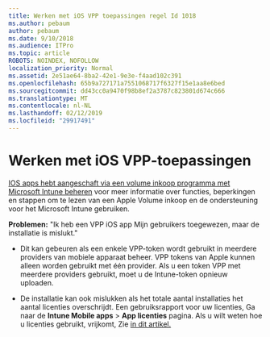 ```yaml
---
title: Werken met iOS VPP toepassingen regel Id 1018
ms.author: pebaum
author: pebaum
ms.date: 9/10/2018
ms.audience: ITPro
ms.topic: article
ROBOTS: NOINDEX, NOFOLLOW
localization_priority: Normal
ms.assetid: 2e51ae64-8ba2-42e1-9e3e-f4aad102c391
ms.openlocfilehash: 65b9a727171a7551068717f6327f15e1aa8e6bed
ms.sourcegitcommit: dd43cc0a9470f98b8ef2a3787c823801d674c666
ms.translationtype: MT
ms.contentlocale: nl-NL
ms.lasthandoff: 02/12/2019
ms.locfileid: "29917491"
---
```

# <a name="working-with-ios-vpp-applications"></a>Werken met iOS VPP-toepassingen

[IOS apps hebt aangeschaft via een volume inkoop programma met Microsoft Intune beheren](https://docs.microsoft.com/intune/vpp-apps-ios) voor meer informatie over functies, beperkingen en stappen om te lezen van een Apple Volume inkoop en de ondersteuning voor het Microsoft Intune gebruiken. 
  
 **Problemen:** "Ik heb een VPP iOS app Mijn gebruikers toegewezen, maar de installatie is mislukt." 
  
- Dit kan gebeuren als een enkele VPP-token wordt gebruikt in meerdere providers van mobiele apparaat beheer. VPP tokens van Apple kunnen alleen worden gebruikt met één provider. Als u een token VPP met meerdere providers gebruikt, moet u de Intune-token opnieuw uploaden.
    
- De installatie kan ook mislukken als het totale aantal installaties het aantal licenties overschrijdt. Een gebruiksrapport voor uw licenties, Ga naar de **Intune Mobile apps** \> **App licenties** pagina. Als u wilt weten hoe u licenties gebruikt, vrijkomt, Zie [in dit artikel.](https://docs.microsoft.com/intune/vpp-apps-ios#revoking-app-licenses-and-deleting-tokens)
    

